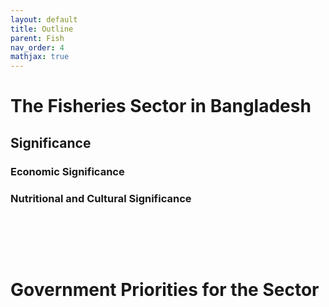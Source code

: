 ```yaml
---
layout: default
title: Outline
parent: Fish
nav_order: 4
mathjax: true
---
```


# The Fisheries Sector in Bangladesh
## Significance
### Economic Significance

### Nutritional and Cultural Significance

<br> 

## 


<br> 

# Government Priorities for the Sector
